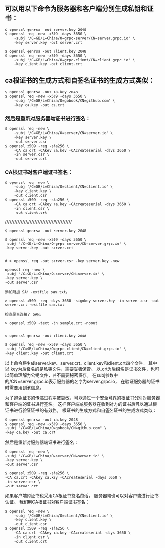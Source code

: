 ## 可以用以下命令为服务器和客户端分别生成私钥和证书：

~~~
$ openssl genrsa -out server.key 2048
$ openssl req -new -x509 -days 3650 \
    -subj "/C=GB/L=China/O=grpc-server/CN=server.grpc.io" \
    -key server.key -out server.crt

$ openssl genrsa -out client.key 2048
$ openssl req -new -x509 -days 3650 \
    -subj "/C=GB/L=China/O=grpc-client/CN=client.grpc.io" \
    -key client.key -out client.crt

~~~


## ca根证书的生成方式和自签名证书的生成方式类似：

~~~
$ openssl genrsa -out ca.key 2048
$ openssl req -new -x509 -days 3650 \
    -subj "/C=GB/L=China/O=gobook/CN=github.com" \
    -key ca.key -out ca.crt
~~~

### 然后是重新对服务器端证书进行签名：

~~~
$ openssl req -new \
    -subj "/C=GB/L=China/O=server/CN=server.io" \
    -key server.key \
    -out server.csr
$ openssl x509 -req -sha256 \
    -CA ca.crt -CAkey ca.key -CAcreateserial -days 3650 \
    -in server.csr \
    -out server.crt
~~~

### CA根证书对客户端证书签名：

~~~
$ openssl req -new \
    -subj "/C=GB/L=China/O=client/CN=client.io" \
    -key client.key \
    -out client.csr
$ openssl x509 -req -sha256 \
    -CA ca.crt -CAkey ca.key -CAcreateserial -days 3650 \
    -in client.csr \
    -out client.crt
~~~



///////////////////////////////////////////



~~~
$ openssl genrsa -out server.key 2048

$ openssl req -new -x509 -days 3650 \
-subj "/C=GB/L=China/O=grpc-server/CN=server.grpc.io" \
-key server.key -out server.crt


# > openssl req -out server.csr -key server.key -new

openssl req -new \
-subj "/C=GB/L=China/O=server/CN=server.io" \
-key server.key \
-out server.csr

添加附加 SAN -extfile san.txt。

> openssl x509 -req -days 3650 -signkey server.key -in server.csr -out server.crt -extfile san.txt

检查是否连接了 SAN。

> openssl x509 -text -in sample.crt -noout


$ openssl genrsa -out client.key 2048

$ openssl req -new -x509 -days 3650 \
-subj "/C=GB/L=China/O=grpc-client/CN=client.grpc.io" \
-key client.key -out client.crt
~~~

以上命令将生成server.key、server.crt、client.key和client.crt四个文件。
其中以.key为后缀名的是私钥文件，需要妥善保管。
以.crt为后缀名是证书文件，也可以简单理解为公钥文件，并不需要秘密保存。
在subj参数中的/CN=server.grpc.io表示服务器的名字为server.grpc.io，
在验证服务器的证书时需要用到该信息。


为了避免证书的传递过程中被篡改，可以通过一个安全可靠的根证书分别对服务器和客户端的证书进行签名。
这样客户端或服务器在收到对方的证书后可以通过根证书进行验证证书的有效性。
根证书的生成方式和自签名证书的生成方式类似：

~~~
$ openssl genrsa -out ca.key 2048
$ openssl req -new -x509 -days 3650 \
-subj "/C=GB/L=China/O=gobook/CN=github.com" \
-key ca.key -out ca.crt
~~~
然后是重新对服务器端证书进行签名：
~~~
$ openssl req -new \
-subj "/C=GB/L=China/O=server/CN=server.io" \
-key server.key \
-out server.csr

$ openssl x509 -req -sha256 \
-CA ca.crt -CAkey ca.key -CAcreateserial -days 3650 \
-in server.csr \
-out server.crt
~~~

如果客户端的证书也采用CA根证书签名的话，
服务器端也可以对客户端进行证书认证。
我们用CA根证书对客户端证书签名：

~~~
$ openssl req -new \
    -subj "/C=GB/L=China/O=client/CN=client.io" \
    -key client.key \
    -out client.csr
$ openssl x509 -req -sha256 \
    -CA ca.crt -CAkey ca.key -CAcreateserial -days 3650 \
    -in client.csr \
    -out client.crt
~~~
